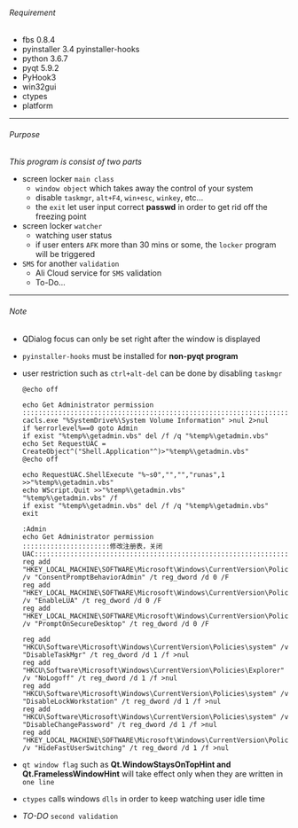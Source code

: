 ###### Requirement

* fbs 0.8.4
* pyinstaller 3.4  pyinstaller-hooks
* python 3.6.7
* pyqt 5.9.2
* PyHook3
* win32gui
* ctypes
* platform

---

###### Purpose

_This program is consist of two parts_

* screen locker `main class`
  * `window object` which takes away the control of your system
  * disable `taskmgr`, `alt+F4`, `win+esc`, `winkey`, etc...
  * the `exit` let user input correct **passwd** in order to get rid off the freezing point
* screen locker `watcher`
  * watching user status
  * if user enters `AFK` more than 30 mins or some, the `locker` program will be triggered
* `SMS` for another `validation`
  * Ali Cloud service for `SMS` validation
  * To-Do...

---

###### Note

* QDialog focus can only be set right after the window is displayed

* `pyinstaller-hooks` must be installed for **non-pyqt program**

* user restriction such as `ctrl+alt-del` can be done by disabling `taskmgr` 

  ```windows batch
  @echo off 
  
  echo Get Administrator permission
  :::::::::::::::::::::::::::::::::::::::::::::::::::::::::::::::::::::::::::::::::::::::
  cacls.exe "%SystemDrive%\System Volume Information" >nul 2>nul
  if %errorlevel%==0 goto Admin
  if exist "%temp%\getadmin.vbs" del /f /q "%temp%\getadmin.vbs"
  echo Set RequestUAC = CreateObject^("Shell.Application"^)>"%temp%\getadmin.vbs"
  @echo off
  
  echo RequestUAC.ShellExecute "%~s0","","","runas",1 >>"%temp%\getadmin.vbs"
  echo WScript.Quit >>"%temp%\getadmin.vbs"
  "%temp%\getadmin.vbs" /f
  if exist "%temp%\getadmin.vbs" del /f /q "%temp%\getadmin.vbs"
  exit
   
  :Admin
  echo Get Administrator permission
  ::::::::::::::::::::::修改注册表，关闭UAC::::::::::::::::::::::::::::::::::::::::::::::::::::::::::::::::::::::::::::::::::::::::::::::::::::::
  reg add "HKEY_LOCAL_MACHINE\SOFTWARE\Microsoft\Windows\CurrentVersion\Policies\System" /v "ConsentPromptBehaviorAdmin" /t reg_dword /d 0 /F
  reg add "HKEY_LOCAL_MACHINE\SOFTWARE\Microsoft\Windows\CurrentVersion\Policies\System" /v "EnableLUA" /t reg_dword /d 0 /F
  reg add "HKEY_LOCAL_MACHINE\SOFTWARE\Microsoft\Windows\CurrentVersion\Policies\System" /v "PromptOnSecureDesktop" /t reg_dword /d 0 /F
  
  reg add "HKCU\Software\Microsoft\Windows\CurrentVersion\Policies\system" /v "DisableTaskMgr" /t reg_dword /d 1 /f >nul 
  reg add "HKCU\Software\Microsoft\Windows\CurrentVersion\Policies\Explorer" /v "NoLogoff" /t reg_dword /d 1 /f >nul 
  reg add "HKCU\Software\Microsoft\Windows\CurrentVersion\Policies\system" /v "DisableLockWorkstation" /t reg_dword /d 1 /f >nul 
  reg add "HKCU\Software\Microsoft\Windows\CurrentVersion\Policies\system" /v "DisableChangePassword" /t reg_dword /d 1 /f >nul 
  reg add "HKEY_LOCAL_MACHINE\SOFTWARE\Microsoft\Windows\CurrentVersion\Policies\System" /v "HideFastUserSwitching" /t reg_dword /d 1 /f >nul 
  ```

  

* `qt window flag` such as **Qt.WindowStaysOnTopHint and Qt.FramelessWindowHint** will take effect only when they are written in `one line`

* `ctypes` calls windows `dlls` in order to keep watching user idle time

* _TO-DO_   `second validation` 

